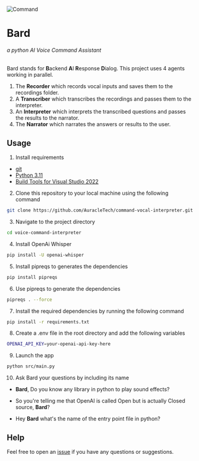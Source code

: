 ![Command](https://cdn.dribbble.com/users/2665918/screenshots/11996965/media/87e5b5088f4d3a7f1ddef27db699410b.gif)

# Bard

###### a python AI Voice Command Assistant

Bard stands for **B**ackend **A**I **R**esponse **D**ialog. This project uses 4 agents working in parallel.

1. The **Recorder** which records vocal inputs and saves them to the recordings folder.
2. A **Transcriber** which transcribes the recordings and passes them to the interpreter.
3. An **Interpreter** which interprets the transcribed questions and passes the results to the narrator.
4. The **Narrator** which narrates the answers or results to the user.

## Usage

1. Install requirements

- [git](https://git-scm.com/downloads)
- [Python 3.11](https://www.python.org/downloads/release/python-3113/)
- [Build Tools for Visual Studio 2022](https://visualstudio.microsoft.com/downloads/)

2. Clone this repository to your local machine using the following command

```bash
git clone https://github.com/AuracleTech/command-vocal-interpreter.git
```

3. Navigate to the project directory

```bash
cd voice-command-interpreter
```

4. Install OpenAi Whisper

```bash
pip install -U openai-whisper
```

5. Install pipreqs to generates the dependencies

```bash
pip install pipreqs
```

6. Use pipreqs to generate the dependencies

```bash
pipreqs . --force
```

7. Install the required dependencies by running the following command

```bash
pip install -r requirements.txt
```

8. Create a .env file in the root directory and add the following variables

```bash
OPENAI_API_KEY=your-openai-api-key-here
```

9. Launch the app

```bash
python src/main.py
```

10. Ask Bard your questions by including its name

- **Bard**, Do you know any library in python to play sound effects?

- So you're telling me that OpenAI is called Open but is actually Closed source, **Bard**?

- Hey **Bard** what's the name of the entry point file in python?

## Help

Feel free to open an [issue](/issues) if you have any questions or suggestions.
